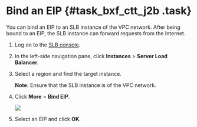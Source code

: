 # Bind an EIP {#task_bxf_ctt_j2b .task}

You can bind an EIP to an SLB instance of the VPC network. After being bound to an EIP, the SLB instance can forward requests from the Internet.

1.  Log on to the [SLB console](https://partners-intl.aliyun.com/login-required#/slb). 
2.  In the left-side navigation pane, click **Instances** \> **Server Load Balancer**. 
3.  Select a region and find the target instance. 

    **Note:** Ensure that the SLB instance is of the VPC network.

4.  Click **More** \> **Bind EIP**. 

    ![](http://static-aliyun-doc.oss-cn-hangzhou.aliyuncs.com/assets/img/16155/15560046127389_en-US.png)

5.  Select an EIP and click **OK**. 


